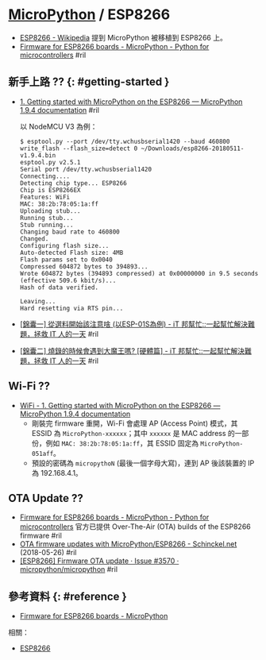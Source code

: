 # [MicroPython](micropython.md) / ESP8266

  - [ESP8266 \- Wikipedia](https://en.wikipedia.org/wiki/ESP8266) 提到 MicroPython 被移植到 ESP8266 上。
  - [Firmware for ESP8266 boards - MicroPython \- Python for microcontrollers](https://micropython.org/download#esp8266) #ril

## 新手上路 ?? {: #getting-started }

  - [1\. Getting started with MicroPython on the ESP8266 — MicroPython 1\.9\.4 documentation](http://docs.micropython.org/en/latest/esp8266/tutorial/intro.html) #ril

    以 NodeMCU V3 為例：

        $ esptool.py --port /dev/tty.wchusbserial1420 --baud 460800 write_flash --flash_size=detect 0 ~/Downloads/esp8266-20180511-v1.9.4.bin
        esptool.py v2.5.1
        Serial port /dev/tty.wchusbserial1420
        Connecting....
        Detecting chip type... ESP8266
        Chip is ESP8266EX
        Features: WiFi
        MAC: 38:2b:78:05:1a:ff
        Uploading stub...
        Running stub...
        Stub running...
        Changing baud rate to 460800
        Changed.
        Configuring flash size...
        Auto-detected Flash size: 4MB
        Flash params set to 0x0040
        Compressed 604872 bytes to 394893...
        Wrote 604872 bytes (394893 compressed) at 0x00000000 in 9.5 seconds (effective 509.6 kbit/s)...
        Hash of data verified.

        Leaving...
        Hard resetting via RTS pin...

  - [\[錦囊一\] 從選料開始該注意啥 \(以ESP\-01S為例\) \- iT 邦幫忙::一起幫忙解決難題，拯救 IT 人的一天](https://ithelp.ithome.com.tw/articles/10201776) #ril
  - [\[錦囊二\] 燒錄的時候會遇到大魔王嗎? \[硬體篇\] \- iT 邦幫忙::一起幫忙解決難題，拯救 IT 人的一天](https://ithelp.ithome.com.tw/articles/10202399) #ril

## Wi-Fi ??

  - [WiFi - 1\. Getting started with MicroPython on the ESP8266 — MicroPython 1\.9\.4 documentation](http://docs.micropython.org/en/latest/esp8266/tutorial/intro.html#wifi)
      - 剛裝完 firmware 重開，Wi-Fi 會處理 AP (Access Point) 模式，其 ESSID 為 `MicroPython-xxxxxx`；其中 `xxxxxx` 是 MAC address 的一部份，例如 `MAC: 38:2b:78:05:1a:ff`，其 ESSID 固定為 `MicroPython-051aff`。
      - 預設的密碼為 `micropythoN` (最後一個字母大寫)，連到 AP 後該裝置的 IP 為 192.168.4.1。

## OTA Update ??

  - [Firmware for ESP8266 boards - MicroPython \- Python for microcontrollers](http://micropython.org/download#esp8266) 官方已提供 Over-The-Air (OTA) builds of the ESP8266 firmware #ril
  - [OTA firmware updates with MicroPython/ESP8266 \- Schinckel\.net](https://schinckel.net/2018/05/26/ota-firmware-updates-with-micropython-esp8266/) (2018-05-26) #ril
  - [\[ESP8266\] Firmware OTA update · Issue \#3570 · micropython/micropython](https://github.com/micropython/micropython/issues/3570) #ril

## 參考資料 {: #reference }

  - [Firmware for ESP8266 boards - MicroPython](https://micropython.org/download#esp8266)

相關：

  - [ESP8266](esp8266.md)
